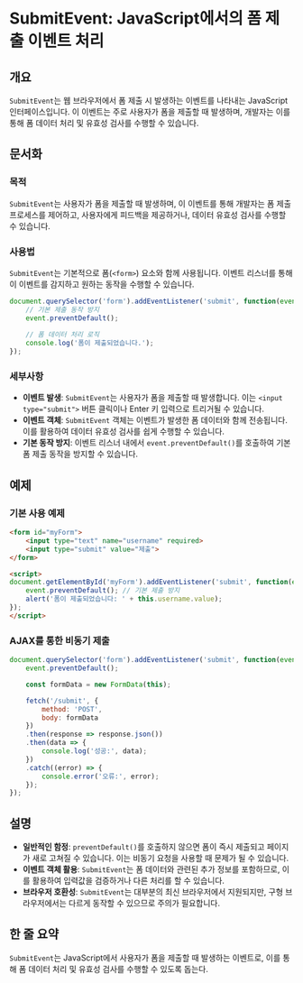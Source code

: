 <!--
Meta Description: # SubmitEvent: JavaScript에서의 폼 제출 이벤트 처리 ## 개요 `SubmitEvent`는 웹 브라우저에서 폼 제출 시 발생하는 이벤트를 나타내는 JavaScript 인터페이스입니다. 이 이벤트는 주로 사용자가 폼을 제출할 때 발생하며, 개발자는 이...
Meta Keywords: submitevent, 있습니다, event, 이벤트, submit
-->

# SubmitEvent: JavaScript에서의 폼 제출 이벤트 처리

## 개요
`SubmitEvent`는 웹 브라우저에서 폼 제출 시 발생하는 이벤트를 나타내는 JavaScript 인터페이스입니다. 이 이벤트는 주로 사용자가 폼을 제출할 때 발생하며, 개발자는 이를 통해 폼 데이터 처리 및 유효성 검사를 수행할 수 있습니다.

## 문서화
### 목적
`SubmitEvent`는 사용자가 폼을 제출할 때 발생하며, 이 이벤트를 통해 개발자는 폼 제출 프로세스를 제어하고, 사용자에게 피드백을 제공하거나, 데이터 유효성 검사를 수행할 수 있습니다.

### 사용법
`SubmitEvent`는 기본적으로 폼(`<form>`) 요소와 함께 사용됩니다. 이벤트 리스너를 통해 이 이벤트를 감지하고 원하는 동작을 수행할 수 있습니다.

```javascript
document.querySelector('form').addEventListener('submit', function(event) {
    // 기본 제출 동작 방지
    event.preventDefault();
    
    // 폼 데이터 처리 로직
    console.log('폼이 제출되었습니다.');
});
```

### 세부사항
- **이벤트 발생**: `SubmitEvent`는 사용자가 폼을 제출할 때 발생합니다. 이는 `<input type="submit">` 버튼 클릭이나 Enter 키 입력으로 트리거될 수 있습니다.
- **이벤트 객체**: `SubmitEvent` 객체는 이벤트가 발생한 폼 데이터와 함께 전송됩니다. 이를 활용하여 데이터 유효성 검사를 쉽게 수행할 수 있습니다.
- **기본 동작 방지**: 이벤트 리스너 내에서 `event.preventDefault()`를 호출하여 기본 폼 제출 동작을 방지할 수 있습니다.

## 예제
### 기본 사용 예제
```html
<form id="myForm">
    <input type="text" name="username" required>
    <input type="submit" value="제출">
</form>

<script>
document.getElementById('myForm').addEventListener('submit', function(event) {
    event.preventDefault(); // 기본 제출 방지
    alert('폼이 제출되었습니다: ' + this.username.value);
});
</script>
```

### AJAX를 통한 비동기 제출
```javascript
document.querySelector('form').addEventListener('submit', function(event) {
    event.preventDefault();

    const formData = new FormData(this);

    fetch('/submit', {
        method: 'POST',
        body: formData
    })
    .then(response => response.json())
    .then(data => {
        console.log('성공:', data);
    })
    .catch((error) => {
        console.error('오류:', error);
    });
});
```

## 설명
- **일반적인 함정**: `preventDefault()`를 호출하지 않으면 폼이 즉시 제출되고 페이지가 새로 고쳐질 수 있습니다. 이는 비동기 요청을 사용할 때 문제가 될 수 있습니다.
- **이벤트 객체 활용**: `SubmitEvent`는 폼 데이터와 관련된 추가 정보를 포함하므로, 이를 활용하여 입력값을 검증하거나 다른 처리를 할 수 있습니다.
- **브라우저 호환성**: `SubmitEvent`는 대부분의 최신 브라우저에서 지원되지만, 구형 브라우저에서는 다르게 동작할 수 있으므로 주의가 필요합니다.

## 한 줄 요약
`SubmitEvent`는 JavaScript에서 사용자가 폼을 제출할 때 발생하는 이벤트로, 이를 통해 폼 데이터 처리 및 유효성 검사를 수행할 수 있도록 돕는다.